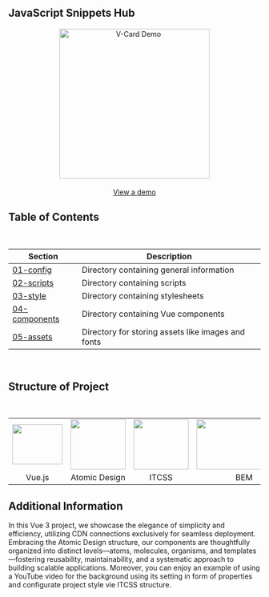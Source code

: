 ## JavaScript Snippets Hub

<p align="center">
  <img src="./05-assets/01-docs/app.png" alt="V-Card Demo" height="300" style="border: 1px solid white; display: block; margin: 0 auto;">
  <br>
  <a href="https://dn.gooko.org/vue/card/" target="_blank">View a demo</a>
</p>


## Table of Contents

<br>
<div class="center">

| Section              | Description                                |
|----------------------|--------------------------------------------|
|[01-config](./01-config/01-config.md) | Directory containing general information |
|[02-scripts](./02-scripts/00-Introduction.md) | Directory containing scripts |
|[03-style](./03-style/ITCSS.md) | Directory containing stylesheets |
|[04-components](./04-components/A-Design.md) | Directory containing Vue components |
|[05-assets](./05-assets/FBF.md) | Directory for storing assets like images and fonts |

</div>
<br>

## Structure of Project

<br>

<table align="center">
  <tr>
    <td align="center"><img src="./05-assets/01-docs/vue-logo.png" height="80px" width="100px"></td>
    <td align="center"><img src="./05-assets/01-docs/a-design-logo.png" height="100px" width="110px"></td>
    <td align="center"><img src="./05-assets/01-docs/itcss-logo.png" height="100px" width="110px"></td>
    <td align="center"><img src="./05-assets/01-docs/bem.png"  height="100px" width="190px"></td>
  </tr>
  <tr>
    <td align="center">Vue.js</td>
    <td align="center">Atomic Design</td>
    <td align="center">ITCSS</td>
    <td align="center">BEM</td>
  </tr>
</table>



## Additional Information 

In this Vue 3 project, we showcase the elegance of simplicity and efficiency, utilizing CDN connections exclusively for seamless deployment. Embracing the Atomic Design structure, our components are thoughtfully organized into distinct levels—atoms, molecules, organisms, and templates—fostering reusability, maintainability, and a systematic approach to building scalable applications. Moreover, you can enjoy an example of using a YouTube video for the background using its setting in form of properties and configurate project style vie ITCSS structure.
